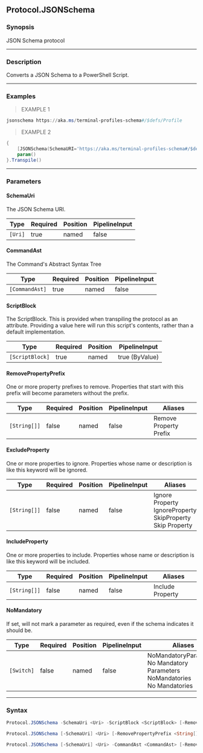 Protocol.JSONSchema
-------------------

### Synopsis
JSON Schema protocol

---

### Description

Converts a JSON Schema to a PowerShell Script.

---

### Examples
> EXAMPLE 1

```PowerShell
jsonschema https://aka.ms/terminal-profiles-schema#/$defs/Profile
```
> EXAMPLE 2

```PowerShell
{
    [JSONSchema(SchemaURI='https://aka.ms/terminal-profiles-schema#/$defs/Profile')]
    param()
}.Transpile()
```

---

### Parameters
#### **SchemaUri**
The JSON Schema URI.

|Type   |Required|Position|PipelineInput|
|-------|--------|--------|-------------|
|`[Uri]`|true    |named   |false        |

#### **CommandAst**
The Command's Abstract Syntax Tree

|Type          |Required|Position|PipelineInput|
|--------------|--------|--------|-------------|
|`[CommandAst]`|true    |named   |false        |

#### **ScriptBlock**
The ScriptBlock.
This is provided when transpiling the protocol as an attribute.
Providing a value here will run this script's contents, rather than a default implementation.

|Type           |Required|Position|PipelineInput |
|---------------|--------|--------|--------------|
|`[ScriptBlock]`|true    |named   |true (ByValue)|

#### **RemovePropertyPrefix**
One or more property prefixes to remove.
Properties that start with this prefix will become parameters without the prefix.

|Type        |Required|Position|PipelineInput|Aliases               |
|------------|--------|--------|-------------|----------------------|
|`[String[]]`|false   |named   |false        |Remove Property Prefix|

#### **ExcludeProperty**
One or more properties to ignore.
Properties whose name or description is like this keyword will be ignored.

|Type        |Required|Position|PipelineInput|Aliases                                                              |
|------------|--------|--------|-------------|---------------------------------------------------------------------|
|`[String[]]`|false   |named   |false        |Ignore Property<br/>IgnoreProperty<br/>SkipProperty<br/>Skip Property|

#### **IncludeProperty**
One or more properties to include.
Properties whose name or description is like this keyword will be included.

|Type        |Required|Position|PipelineInput|Aliases         |
|------------|--------|--------|-------------|----------------|
|`[String[]]`|false   |named   |false        |Include Property|

#### **NoMandatory**
If set, will not mark a parameter as required, even if the schema indicates it should be.

|Type      |Required|Position|PipelineInput|Aliases                                                                               |
|----------|--------|--------|-------------|--------------------------------------------------------------------------------------|
|`[Switch]`|false   |named   |false        |NoMandatoryParameters<br/>No Mandatory Parameters<br/>NoMandatories<br/>No Mandatories|

---

### Syntax
```PowerShell
Protocol.JSONSchema -SchemaUri <Uri> -ScriptBlock <ScriptBlock> [-RemovePropertyPrefix <String[]>] [-ExcludeProperty <String[]>] [-IncludeProperty <String[]>] [-NoMandatory] [<CommonParameters>]
```
```PowerShell
Protocol.JSONSchema [-SchemaUri] <Uri> [-RemovePropertyPrefix <String[]>] [-ExcludeProperty <String[]>] [-IncludeProperty <String[]>] [-NoMandatory] [<CommonParameters>]
```
```PowerShell
Protocol.JSONSchema [-SchemaUri] <Uri> -CommandAst <CommandAst> [-RemovePropertyPrefix <String[]>] [-ExcludeProperty <String[]>] [-IncludeProperty <String[]>] [-NoMandatory] [<CommonParameters>]
```
